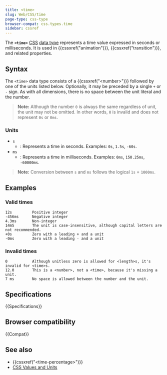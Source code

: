 ```yaml
---
title: <time>
slug: Web/CSS/time
page-type: css-type
browser-compat: css.types.time
sidebar: cssref
---
```



The **`<time>`** [CSS](/en-US/docs/Web/CSS) [data type](/en-US/docs/Web/CSS/CSS_Types) represents a time value expressed in seconds or milliseconds. It is used in {{cssxref("animation")}}, {{cssxref("transition")}}, and related properties.

## Syntax

The `<time>` data type consists of a {{cssxref("&lt;number&gt;")}} followed by one of the units listed below. Optionally, it may be preceded by a single `+` or `-` sign. As with all dimensions, there is no space between the unit literal and the number.

> **Note:** Although the number `0` is always the same regardless of unit, the unit may not be omitted. In other words, `0` is invalid and does not represent `0s` or `0ms`.

### Units

- `s`
  - : Represents a time in seconds. Examples: `0s`, `1.5s`, `-60s`.
- `ms`
  - : Represents a time in milliseconds. Examples: `0ms`, `150.25ms`, `-60000ms`.

> **Note:** Conversion between `s` and `ms` follows the logical `1s` = `1000ms`.

## Examples

### Valid times

```plain example-good
12s         Positive integer
-456ms      Negative integer
4.3ms       Non-integer
14mS        The unit is case-insensitive, although capital letters are not recommended.
+0s         Zero with a leading + and a unit
-0ms        Zero with a leading - and a unit
```

### Invalid times

```plain example-bad
0           Although unitless zero is allowed for <length>s, it's invalid for <time>s.
12.0        This is a <number>, not a <time>, because it's missing a unit.
7 ms        No space is allowed between the number and the unit.
```

## Specifications

{{Specifications}}

## Browser compatibility

{{Compat}}

## See also

- {{cssxref("&lt;time-percentage&gt;")}}
- [CSS Values and Units](/en-US/docs/Web/CSS/CSS_Values_and_Units)
